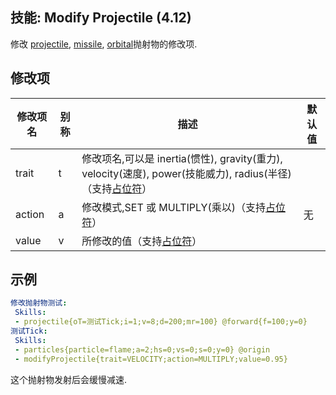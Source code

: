 技能: Modify Projectile (4.12)
--------------------------

修改 [projectile](技能/列表/projectile), [missile](技能/列表/missile), [orbital](技能/列表/orbital)抛射物的修改项.

修改项
----------

| 修改项名 | 别称    | 描述                                                                                                    | 默认值 |
|-----------|------------|----------------------------------------------------------------------------------------------------------------|---------------|
| trait     | t | 修改项名,可以是 inertia(惯性), gravity(重力), velocity(速度), power(技能威力),  radius(半径)（支持[占位符](/技能/占位符)） | |
| action    | a | 修改模式,SET 或 MULTIPLY(乘以)（支持[占位符](/技能/占位符)） | 无 |
| value     | v | 所修改的值（支持[占位符](/技能/占位符)） | | 无 |

示例
--------

```yaml
修改抛射物测试:
 Skills:
 - projectile{oT=测试Tick;i=1;v=8;d=200;mr=100} @forward{f=100;y=0}
测试Tick:
 Skills:
 - particles{particle=flame;a=2;hs=0;vs=0;s=0;y=0} @origin
 - modifyProjectile{trait=VELOCITY;action=MULTIPLY;value=0.95}
```
这个抛射物发射后会缓慢减速.
